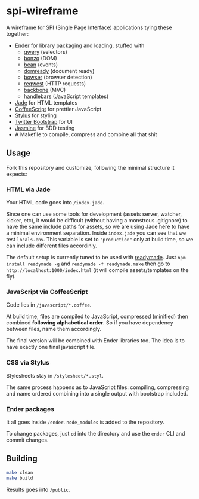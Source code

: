 # spi-wireframe

A wireframe for SPI (Single Page Interface) applications tying these together:

* [Ender][ender] for library packaging and loading, stuffed with
  * [qwery][qwery] (selectors)
  * [bonzo][bonzo] (DOM)
  * [bean][bean] (events)
  * [domready][domready] (document ready)
  * [bowser][bowser] (browser detection)
  * [reqwest][reqwest] (HTTP requests)
  * [backbone][backbone] (MVC)
  * [handlebars][handlebars] (JavaScript templates)
* [Jade][jade] for HTML templates
* [CoffeeScript][coffee] for prettier JavaScript
* [Stylus][stylus] for styling
* [Twitter Bootstrap][bootstrap] for UI
* [Jasmine][jasmine] for BDD testing
* A Makefile to compile, compress and combine all that shit

[ender]: http://ender.no.de
[qwery]: https://github.com/ded/qwery
[bonzo]: https://github.com/ded/bonzo
[bean]: https://github.com/fat/bean
[domready]: https://github.com/ded/domready
[bowser]: https://github.com/ded/bowser
[reqwest]: https://github.com/ded/reqwest
[backbone]: http://documentcloud.github.com/backbone
[coffee]: http://coffeescript.org
[stylus]: http://learnboost.github.com/stylus
[bootstrap]: http://twitter.github.com/bootstrap
[jasmine]: http://pivotal.github.com/jasmine
[handlebars]: http://handlebarsjs.com
[jade]: http://jade-lang.com

## Usage

Fork this repository and customize, following the minimal structure it expects:

### HTML via Jade

Your HTML code goes into `/index.jade`.

Since one can use some tools for development (assets server, watcher, kicker, 
etc), it would be difficult (without having a monstrous .gitignore) to have 
the same include paths for assets, so we are using Jade here to have a 
minimal environment separation. Inside `index.jade` you can see that we test 
`locals.env`. This variable is set to `"production"` only at build time, so 
we can include different files accordinly.

The default setup is currently tuned to be used with [readymade][readymade]. 
Just `npm install readymade -g` and `readymade -f readymade.make` then go to 
`http://localhost:1000/index.html` (it will compile assets/templates on the fly).

[readymade]: http://poulejapon.github.com/readymade

### JavaScript via CoffeeScript

Code lies in `/javascript/*.coffee`.

At build time, files are compiled to JavaScript, compressed (minified) then
combined **following alphabetical order**. So if you have dependency between
files, name them accordingly.

The final version will be combined with Ender libraries too. The idea is to
have exactly one final javascript file.

### CSS via Stylus

Stylesheets stay in `/stylesheet/*.styl`.

The same process happens as to JavaScript files: compiling, compressing and 
name ordered combining into a single output with bootstrap included.

### Ender packages

It all goes inside `/ender`. `node_modules` is added to the repository.

To change packages, just `cd` into the directory and use the `ender` CLI and
commit changes.

## Building

```sh
make clean
make build
```

Results goes into `/public`.